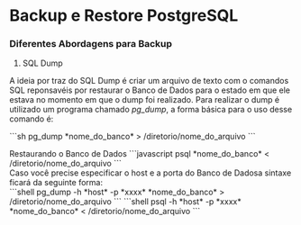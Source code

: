 # Backup e Restore PostgreSQL #
### Diferentes Abordagens para Backup ###

1. SQL Dump

A ideia por traz do SQL Dump é criar um arquivo de texto com o comandos SQL reponsavéis por restaurar o Banco de Dados para o estado em que ele estava no momento em que o dump foi realizado. Para realizar o dump é utilizado um programa chamado *pg_dump*, a forma básica para o uso desse comando é: 
<p>
```sh
pg_dump *nome_do_banco* > /diretorio/nome_do_arquivo	
```
</p>
Restaurando o Banco de Dados
```javascript
psql *nome_do_banco* < /diretorio/nome_do_arquivo
```
	<br />
	Caso você precise especificar o host e a porta do Banco de Dadosa sintaxe ficará da seguinte forma:
	<br />
	```shell
	pg_dump -h *host* -p *xxxx* *nome_do_banco* > /diretorio/nome_do_arquivo
	```
	```shell
	psql -h *host* -p *xxxx* *nome_do_banco* < /diretorio/nome_do_arquivo
	```